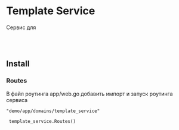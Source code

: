 # Template Service

Сервис для 



<BR>
<BR>

  

## Install

### Routes

В файл роутинга app/web.go добавить импорт и запуск роутинга сервиса 

    "demo/app/domains/template_service" 

     template_service.Routes()


  
